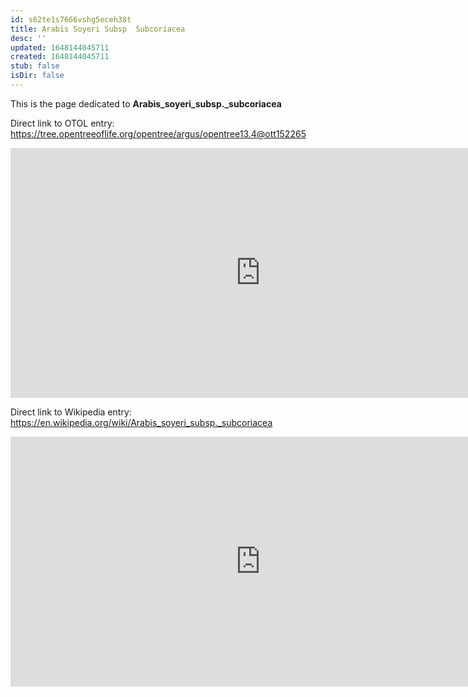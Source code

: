 ```yaml
---
id: s62te1s7666vshg5eceh38t
title: Arabis Soyeri Subsp  Subcoriacea
desc: ''
updated: 1648144045711
created: 1648144045711
stub: false
isDir: false
---
```

This is the page dedicated to **Arabis_soyeri_subsp._subcoriacea**


Direct link to OTOL entry: https://tree.opentreeoflife.org/opentree/argus/opentree13.4@ott152265



<html>
    <body>
    <iframe src="https://tree.opentreeoflife.org/opentree/argus/opentree13.4@ott152265"
    width="800" height="400" frameborder="0" allowfullscreen> </iframe>
    </body>
</html>
    


Direct link to Wikipedia entry: https://en.wikipedia.org/wiki/Arabis_soyeri_subsp._subcoriacea



<html>
    <body>
    <iframe src="https://en.wikipedia.org/wiki/Arabis_soyeri_subsp._subcoriacea"
    width="800" height="400" frameborder="0" allowfullscreen> </iframe>
    </body>
</html>
    
